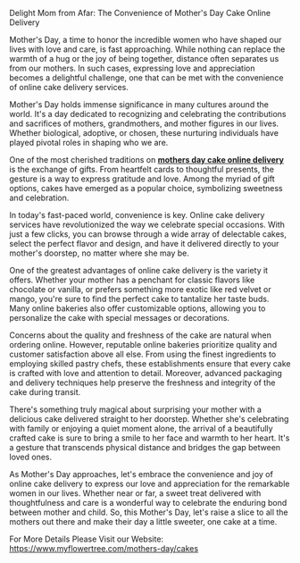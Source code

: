 Delight Mom from Afar: The Convenience of Mother's Day Cake Online Delivery


Mother's Day, a time to honor the incredible women who have shaped our lives with love and care, is fast approaching. While nothing can replace the warmth of a hug or the joy of being together, distance often separates us from our mothers. In such cases, expressing love and appreciation becomes a delightful challenge, one that can be met with the convenience of online cake delivery services.

Mother's Day holds immense significance in many cultures around the world. It's a day dedicated to recognizing and celebrating the contributions and sacrifices of mothers, grandmothers, and mother figures in our lives. Whether biological, adoptive, or chosen, these nurturing individuals have played pivotal roles in shaping who we are.

One of the most cherished traditions on **[mothers day cake online delivery]([url](https://www.myflowertree.com/mothers-day/cakes))** is the exchange of gifts. From heartfelt cards to thoughtful presents, the gesture is a way to express gratitude and love. Among the myriad of gift options, cakes have emerged as a popular choice, symbolizing sweetness and celebration.

In today's fast-paced world, convenience is key. Online cake delivery services have revolutionized the way we celebrate special occasions. With just a few clicks, you can browse through a wide array of delectable cakes, select the perfect flavor and design, and have it delivered directly to your mother's doorstep, no matter where she may be.

One of the greatest advantages of online cake delivery is the variety it offers. Whether your mother has a penchant for classic flavors like chocolate or vanilla, or prefers something more exotic like red velvet or mango, you're sure to find the perfect cake to tantalize her taste buds. Many online bakeries also offer customizable options, allowing you to personalize the cake with special messages or decorations.

Concerns about the quality and freshness of the cake are natural when ordering online. However, reputable online bakeries prioritize quality and customer satisfaction above all else. From using the finest ingredients to employing skilled pastry chefs, these establishments ensure that every cake is crafted with love and attention to detail. Moreover, advanced packaging and delivery techniques help preserve the freshness and integrity of the cake during transit.

There's something truly magical about surprising your mother with a delicious cake delivered straight to her doorstep. Whether she's celebrating with family or enjoying a quiet moment alone, the arrival of a beautifully crafted cake is sure to bring a smile to her face and warmth to her heart. It's a gesture that transcends physical distance and bridges the gap between loved ones.

As Mother's Day approaches, let's embrace the convenience and joy of online cake delivery to express our love and appreciation for the remarkable women in our lives. Whether near or far, a sweet treat delivered with thoughtfulness and care is a wonderful way to celebrate the enduring bond between mother and child. So, this Mother's Day, let's raise a slice to all the mothers out there and make their day a little sweeter, one cake at a time.

For More Details Please Visit our Website:
https://www.myflowertree.com/mothers-day/cakes
